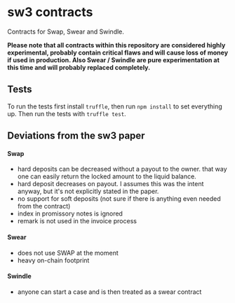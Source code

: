 # sw3 contracts

Contracts for Swap, Swear and Swindle.

**Please note that all contracts within this repository are considered highly experimental, probably contain critical flaws and will cause loss of money if used in production. Also Swear / Swindle are pure experimentation at this time and will probably replaced completely.**

## Tests

To run the tests first install `truffle`, then run `npm install` to set everything up.
Then run the tests with `truffle test`.

## Deviations from the sw3 paper

#### Swap

* hard deposits can be decreased without a payout to the owner. that way one can easily return the locked amount to the liquid balance.
* hard deposit decreases on payout. I assumes this was the intent anyway, but it's not explicitly stated in the paper.
* no support for soft deposits (not sure if there is anything even needed from the contract)
* index in promissory notes is ignored
* remark is not used in the invoice process

#### Swear

* does not use SWAP at the moment
* heavy on-chain footprint

#### Swindle

* anyone can start a case and is then treated as a swear contract
